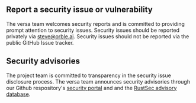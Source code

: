 ## Report a security issue or vulnerability

The versa team welcomes security reports and is committed to
providing prompt attention to security issues. Security issues should be
reported privately via [steve@orble.ai][support-email]. Security issues should
not be reported via the public GitHub Issue tracker.

## Security advisories

The project team is committed to transparency in the security issue disclosure
process. The versa team announces security advisories through our
Github respository's [security portal][sec-advisories] and and the
[RustSec advisory database][rustsec-db].

[rustsec-db]: https://github.com/RustSec/advisory-db
[sec-advisories]: https://github.com/zerocore-ai/versa/security/advisories
[support-email]: mailto:steve@orble.ai
